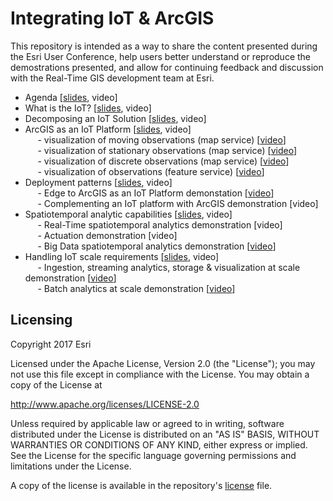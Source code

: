 # Integrating IoT & ArcGIS

This repository is intended as a way to share the content presented during the Esri User Conference, help users better understand or reproduce the demostrations presented, and allow for continuing feedback and discussion with the Real-Time GIS development team at Esri.

- Agenda [<a href="https://esri.box.com/s/3i9qdsjbzuuvrrzuf9j5fgddz9nmcpct">slides</a>, video]<br>
- What is the IoT? [<a href="https://esri.box.com/s/7akj2r1f3sxxj3gcumcntkh1iamgpo2j">slides</a>, video]<br>
- Decomposing an IoT Solution [<a href="https://esri.box.com/s/55mtxp18vi2dc0w8it22qc5g5ev5uqd9">slides</a>, video]<br>
- ArcGIS as an IoT Platform [<a href="https://esri.box.com/s/bhvvv5a5yg9w7bsfiei779phpy70tbsb">slides</a>, video]<br>
&nbsp;&nbsp;&nbsp;&nbsp; - visualization of moving observations (map service) [<a href="https://esri.box.com/s/d50y6ubdz6500ngglamnv8ntia8hvmik">video</a>]<br>
&nbsp;&nbsp;&nbsp;&nbsp; - visualization of stationary observations (map service) [<a href="https://esri.box.com/s/owiwdd1emtxu55wfuxr9t24hh5e1bma8">video</a>]<br>
&nbsp;&nbsp;&nbsp;&nbsp; - visualization of discrete observations (map service) [<a href="https://esri.box.com/s/8or3cg72qzzf5h9lp4u7ersck7vgt691">video</a>]<br>
&nbsp;&nbsp;&nbsp;&nbsp; - visualization of observations (feature service) [<a href="https://esri.box.com/s/snzegnsiowrpkb2l15j02drng4o63h65">video</a>]<br>
- Deployment patterns [<a href="https://esri.box.com/s/odfh24pjg2xtefbeten0mutovpwis8yn">slides</a>, video]<br>
&nbsp;&nbsp;&nbsp;&nbsp; - Edge to ArcGIS as an IoT Platform demonstation [<a href="https://esri.box.com/s/xozi0dlnpti66ji6jiwiq7h285970b51">video</a>]<br>
&nbsp;&nbsp;&nbsp;&nbsp; - Complementing an IoT platform with ArcGIS demonstration [video]</i><br>
- Spatiotemporal analytic capabilities [<a href="https://esri.box.com/s/7foll3f8ze1soqf6sbwit0mraig13qwp">slides</a>, video]<br>
&nbsp;&nbsp;&nbsp;&nbsp; - Real-Time spatiotemporal analytics demonstration [video]<br>
&nbsp;&nbsp;&nbsp;&nbsp; - Actuation demonstration [video]<br>
&nbsp;&nbsp;&nbsp;&nbsp; - Big Data spatiotemporal analytics demonstration [<a href="https://esri.box.com/s/22omu2arl7dwjg5pniw8x9ca2lwto9v5">video</a>]<br>
- Handling IoT scale requirements [<a href="https://esri.box.com/s/gf80m14dpk9e5kmz02oem7ba1szdnf99">slides</a>, video] <br>
&nbsp;&nbsp;&nbsp;&nbsp; - Ingestion, streaming analytics, storage & visualization at scale demonstration [<a href="https://esri.box.com/s/vjxak3ioiswujnenfeasfh5pqz0qi19k">video</a>]<br>
&nbsp;&nbsp;&nbsp;&nbsp; - Batch analytics at scale demonstration [<a href="https://esri.box.com/s/lipfinbnhsusnexiez2mj973qvjx92q7">video</a>]<br>


## Licensing
Copyright 2017 Esri

Licensed under the Apache License, Version 2.0 (the "License");
you may not use this file except in compliance with the License.
You may obtain a copy of the License at

   http://www.apache.org/licenses/LICENSE-2.0

Unless required by applicable law or agreed to in writing, software
distributed under the License is distributed on an "AS IS" BASIS,
WITHOUT WARRANTIES OR CONDITIONS OF ANY KIND, either express or implied.
See the License for the specific language governing permissions and
limitations under the License.

A copy of the license is available in the repository's [license](LICENSE?raw=true) file.
